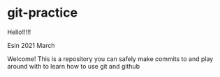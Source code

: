 # git-practice

Hello!!!!!


Esin 2021 March


Welcome! This is a repository you can safely make commits to and play around with to learn how to use git and github
